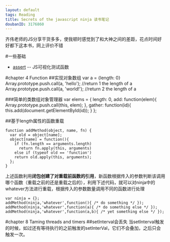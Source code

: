 ```yaml
---
layout: default
tags: Reading
title: Secrets of the javascript ninja 读书笔记
doubanID: 3176860
---
```

齐伟老师的JS分享干货多多，使我顿时感觉到了和大神之间的差距，花点时间好好都下这本书，网上评价不错

#一些基础
+ [assert](http://jsfiddle.net/76fWA/) -- JS可视化测试函数


#chapter 4 Function
##实现对象数组
    var a = {length: 0}
    Array.prototype.push.call(a, 'hello');  //return 1 the length of a 
    Array.prototype.push.call(a, 'world!'); //return 2 the length of a

###简单的类数组对象管理器
    var elems = {
      length: 0,
      add: function(elem){
        Array.prototype.push.call(this, elem);
      },
      gather: function(id){
        this.add(document.getElementById(id));
      }
    };

##基于length属性的函数重载

    function addMethod(object, name, fn) {
      var old = object[name];
      object[name] = function(){
        if (fn.length == arguments.length)
          return fn.apply(this, arguments)
        else if (typeof old == 'function')
        return old.apply(this, arguments);
      };
    }
    
上述函数利用**闭包创建了对重载前函数的引用**，新函数根据传入的参数判断该调用哪个函数（重载之前的还是重载之后的），利用下述代码，就可以对ninja中的whatever方法进行重载，根据传入的参数数量调用不同的函数进行处理

    var ninja = {};
    addMethod(ninja,'whatever',function(){ /* do something */ });
    addMethod(ninja,'whatever',function(a){ /* do something else */ });
    addMethod(ninja,'whatever',function(a,b){ /* yet something else */ });

#chapter 8 Taming threads and timers
##setInterval会丢失
当setInterval触发的时候，如过还有等待执行的之前触发的setInterVal，它们不会叠加，之后只会触发一次。

